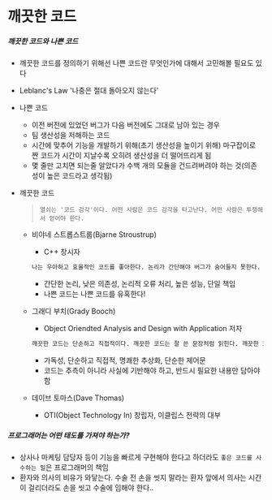 # 깨끗한 코드



##### 깨끗한 코드와 나쁜 코드

- 깨끗한 코드를 정의하기 위해선 나쁜 코드란 무엇인가에 대해서 고민해볼 필요도 있다

- Leblanc's Law '나중은 절대 돌아오지 않는다'

- 나쁜 코드

  - 이전 버전에 있었던 버그가 다음 버전에도 그대로 남아 있는 경우
  - 팀 생산성을 저해하는 코드
  - 시간에 맞추어 기능을 개발하기 위해(초기 생산성을 높이기 위해) 마구잡이로 짠 코드가 시간이 지날수록 오히려 생산성을 더 떨어뜨리게 됨
  - 몇 줄만 고치면 되는줄 알았다가 수백 개의 모듈을 건드려버려야 하는 것(의존성이 높은 코드라고 생각됨)

- 깨끗한 코드

  > `열쇠는 '코드 감각'이다. 어떤 사람은 코드 감각을 타고난다. 어떤 사람은 투쟁해서 얻어야 한다.`

  - 비야네 스트롭스트룹(Bjarne Stroustrup)

    - C++ 창시자

    ```txt
    나는 우아하고 효율적인 코드를 좋아한다. 논리가 간단해야 버그가 숨어들지 못한다. 의존성을 최대한 줄여야 유지보수가 쉬워진다. 오류는 명백한 전략에 의거해 철저히 처리한다. 성능을 최적으로 유지해야 사람들이 원칙 없는 최적화로 코드를 망치려는 유혹에 빠지지 않는다. 깨끗한 코드는 한 가지를 제대로 한다.
    ```

    - 간단한 논리, 낮은 의존성, 논리적 오류 처리, 높은 성능, 단일 책임
    - 나쁜 코드는 나쁜 코드를 유혹한다!

  - 그래디 부치(Grady Booch)

    - Object Oriendted Analysis and Design with Application 저자

    ```txt
    깨끗한 코드는 단순하고 직접적이다. 깨끗한 코드는 잘 쓴 문장처럼 읽힌다. 깨끗한 코드는 결고 설계자의 의도를 숨기지 않는다. 오히려 명쾌한 추상화와 단순한 제어문으로 가득하다.
    ```

    - 가독성, 단순하고 직접적, 명쾌한 추상화, 단순한 제어문
    - 코드는 추측이 아니라 사실에 기반해야 하고, 반드시 필요한 내용만 담아야 함

  - 데이브 토마스(Dave Thomas)
    - OTI(Object Technology In) 창립자, 이클립스 전략의 대부



##### 프로그래머는 어떤 태도를 가져야 하는가?

- 상사나 마케팅 담당자 등이 기능을 빠르게 구현해야 한다고 하더라도 `좋은 코드를 사수하는 일`은 프로그래머의 책임
- 환자와 의사의 비유가 와닿는다. 수술 전 손을 씻지 말라는 환자 앞에서 의사는 시간이 걸리더라도 손을 씻고 수술에 임해야 한다..

